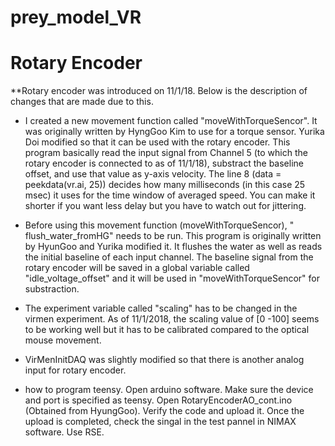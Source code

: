 # prey_model_VR

# Rotary Encoder
**Rotary encoder was introduced on 11/1/18. Below is the description of changes that are made due to this.
- I created a new movement function called "moveWithTorqueSencor". It was originally written by HyngGoo Kim to use for a torque sensor. Yurika Doi modified so that it can be used with the rotary encoder. This program basically read the input signal from Channel 5 (to which the rotary encoder is connected to as of 11/1/18), substract the baseline offset, and use that value as y-axis velocity.
The line 8 (data = peekdata(vr.ai, 25)) decides how many milliseconds (in this case 25 msec) it uses for the time window of averaged speed. You can make it shorter if you want less delay but you have to watch out for jittering.

- Before using this movement function (moveWithTorqueSencor), " flush_water_fromHG" needs to be run. This program is originally written by HyunGoo and Yurika modified it. It flushes the water as well as reads the initial baseline of each input channel. The baseline signal from the rotary encoder will be saved in a global variable called "idle_voltage_offset" and it will be used in "moveWithTorqueSencor" for substraction.

- The experiment variable called "scaling" has to be changed in the virmen experiment. As of 11/1/2018, the scaling value of [0 -100] seems to be working well but it has to be calibrated compared to the optical mouse movement. 

- VirMenInitDAQ was slightly modified so that there is another analog input for rotary encoder.

- how to program teensy.
Open arduino software. Make sure the device and port is specified as teensy.
Open RotaryEncoderAO_cont.ino (Obtained from HyungGoo).
Verify the code and upload it.
Once the upload is completed, check the singal in the test pannel in NIMAX software. Use RSE.
